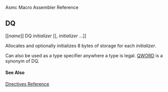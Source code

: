 Asmc Macro Assembler Reference

## DQ

[[_name_]] DQ _initializer_ [[, _initializer_ ...]]

Allocates and optionally initializes 8 bytes of storage for each _initializer_.

Can also be used as a type specifier anywhere a type is legal. [QWORD](qword.md) is a synonym of DQ.

#### See Also

[Directives Reference](readme.md)
